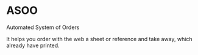 # ASOO
Automated System of Orders

It helps you order with the web a sheet or reference and take away, which already have printed.   
